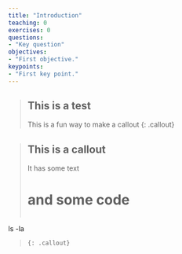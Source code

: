 ```yaml
---
title: "Introduction"
teaching: 0
exercises: 0
questions:
- "Key question"
objectives:
- "First objective."
keypoints:
- "First key point."
---
```


>## This is a test
> This is a fun way to make a callout
>{: .callout}

>## This is a callout
>It has some text
>
># and some code
>~~~
ls -la
>~~~
>{: .callout}
